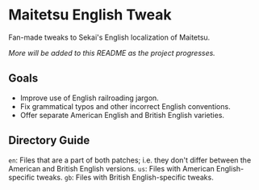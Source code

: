 # Maitetsu English Tweak
Fan-made tweaks to Sekai's English localization of Maitetsu.

*More will be added to this README as the project progresses.*

## Goals

* Improve use of English railroading jargon.
* Fix grammatical typos and other incorrect English conventions.
* Offer separate American English and British English varieties.

## Directory Guide

`en`: Files that are a part of both patches; i.e. they don't differ between the American and British English versions.
`us`: Files with American English-specific tweaks.
`gb`: Files with British English-specific tweaks.